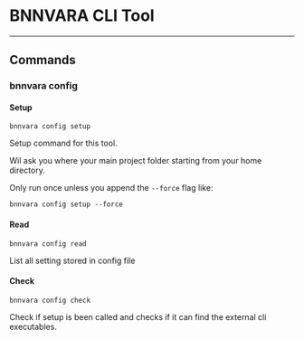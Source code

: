 # BNNVARA CLI Tool

---

## Commands

### bnnvara config
#### Setup
```shell
bnnvara config setup
```
Setup command for this tool.

Wil ask you where your main project folder starting from your home directory.

Only run once unless you append the `--force` flag like:
```shell
bnnvara config setup --force
```

#### Read
```shell
bnnvara config read
```
List all setting stored in config file

#### Check
```shell
bnnvara config check
```
Check if setup is been called and checks if it can find the external cli executables.
